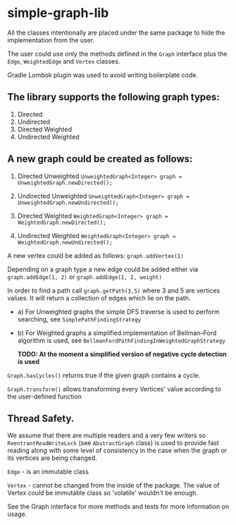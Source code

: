 # simple-graph-lib
All the classes intentionally are placed under the same package to hide the implementation from the user.

The user could use only the methods defined in the `Graph` interface plus the `Edge`, `WeightedEdge` and `Vertex` classes.

Gradle Lombok plugin was used to avoid writing boilerplate code.

## The library supports the following graph types:
1. Directed
2. Undirected
3. Directed Weighted
4. Undirected Weighted

## A new graph could be created as follows:
1. Directed Unweighted
    `UnweightedGraph<Integer> graph = UnweightedGraph.newDirected();`

2. Undirected Unweighted
    `UnweightedGraph<Integer> graph = UnweightedGraph.newUndirected();`

3. Directed Weighted
    `WeightedGraph<Integer> graph = WeightedGraph.newDirected();`

4. Undirected Weighted
    `WeightedGraph<Integer> graph = WeightedGraph.newUndirected();`

A new vertex could be added as follows:
    `graph.addVertex(1)`

Depending on a graph type a new edge could be added either via `graph.addEdge(1, 2)` or `graph.addEdge(1, 2, weight)`

In order to find a path call `graph.getPath(3,5)` where 3 and 5 are vertices values. It will return a collection of edges which lie on the path.
* a) For Unweighted graphs the simple DFS traverse is used to perform searching, see `SimplePathFindingStrategy`
* b) For Weighted graphs a simplified implementation of Bellman–Ford algorithm is used, see `BellmanFordPathFindingInWeightedGraphStrategy`
    
    **TODO: At the moment a simplified version of negative cycle detection is used**

`Graph.hasCycles()` returns true if the given graph contains a cycle.

`Graph.transform()` allows transforming every Vertices' value according to the user-defined function

## Thread Safety.
We assume that there are multiple readers and a very few writers so
`ReentrantReadWriteLock`  (see `AbstractGraph` class) is used to provide fast reading along with some level of consistency in the case when the graph or its vertices are being changed.

`Edge` - is an immutable class

`Vertex` - cannot be changed from the inside of the package. The value of Vertex could be immutable class so 'volatile' wouldn't be enough.

See the Graph interface for more methods and tests for more information on usage.
